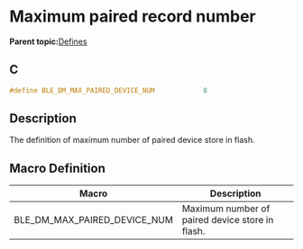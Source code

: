 # Maximum paired record number

**Parent topic:**[Defines](GUID-5CB4FCDE-4F05-4A94-8CF6-BA811DC696D3.md)

## C

```c
#define BLE_DM_MAX_PAIRED_DEVICE_NUM            8
```

## Description

The definition of maximum number of paired device store in flash.

## Macro Definition

|Macro|Description|
|-----|-----------|
|BLE\_DM\_MAX\_PAIRED\_DEVICE\_NUM|Maximum number of paired device store in flash.|

